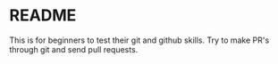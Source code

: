# README 
This is for beginners to test their git and github skills.
Try to make PR's through git and send pull requests. 